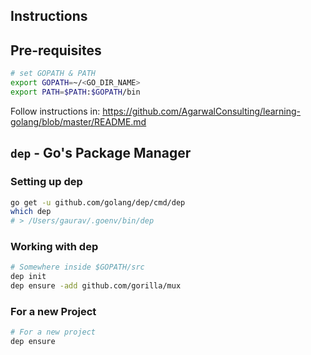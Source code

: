 Instructions
------------

## Pre-requisites

```bash
# set GOPATH & PATH
export GOPATH=~/<GO_DIR_NAME>
export PATH=$PATH:$GOPATH/bin
```

Follow instructions in: https://github.com/AgarwalConsulting/learning-golang/blob/master/README.md

## `dep` - Go's Package Manager

### Setting up dep

```bash
go get -u github.com/golang/dep/cmd/dep
which dep
# > /Users/gaurav/.goenv/bin/dep
```

### Working with dep

```bash
# Somewhere inside $GOPATH/src
dep init
dep ensure -add github.com/gorilla/mux
```

### For a new Project
```bash
# For a new project
dep ensure
```
